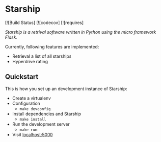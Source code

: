 # Starship

[![Build Status]
[![codecov]
[![requires]

*Starship is a retrival software written in Python using the micro framework Flask.*

Currently, following features are implemented:

* Retrieval a list of all starships
* Hyperdrive rating



## Quickstart


This is how you set up an development instance of Starship:

* Create a virtualenv
* Configuration
    * `make devconfig`
* Install dependencies and Starship
    * `make install`
* Run the development server
    * `make run`
* Visit [localhost:5000](http://localhost:5000)
